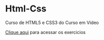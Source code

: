 # Html-Css
Curso de HTML5 e CSS3 do Curso em Video

<a href="Exercicios/">Clique aqui</a> para acessar os exercicios
